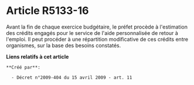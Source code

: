 # Article R5133-16

Avant la fin de chaque exercice budgétaire, le préfet procède à l'estimation des crédits engagés pour le service de l'aide
personnalisée de retour à l'emploi. Il peut procéder à une répartition modificative de ces crédits entre organismes, sur la
base des besoins constatés.

**Liens relatifs à cet article**

	**Créé par**:

	  - Décret n°2009-404 du 15 avril 2009 - art. 11
